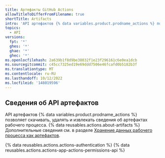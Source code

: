 ```yaml
---
title: Артефакты GitHub Actions
allowTitleToDifferFromFilename: true
shortTitle: Artifacts
intro: 'API артефактов {% data variables.product.prodname_actions %} позволяет скачивать, удалять и извлекать сведения об артефактах рабочего процесса.'
topics:
  - API
versions:
  fpt: '*'
  ghes: '*'
  ghae: '*'
  ghec: '*'
ms.openlocfilehash: 2a639b1f8d9be38032f1e23f296161c6e0ea1dcb
ms.sourcegitcommit: c45cc7325ed19e69ddd7506e46fcafd0b5182b3f
ms.translationtype: MT
ms.contentlocale: ru-RU
ms.lasthandoff: 10/12/2022
ms.locfileid: '148019596'
---
```

## Сведения об API артефактов

API артефактов {% data variables.product.prodname_actions %} позволяет скачивать, удалять и извлекать сведения об артефактах рабочего процесса. {% data reusables.actions.about-artifacts %} Дополнительные сведения см. в разделе [Хранение данных рабочего процесса как артефактов](/actions/using-workflows/storing-workflow-data-as-artifacts).

{% data reusables.actions.actions-authentication %} {% data reusables.actions.actions-app-actions-permissions-api %}
